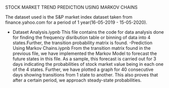 STOCK MARKET TREND PREDICTION USING MARKOV CHAINS

The dataset used is the S&P market index dataset taken from finance.yahoo.com for a period of 1 year(16-05-2019 - 15-05-2020).

- Dataset Analysis.iypnb
This file contains the code for data analysis done for finding the frequency disribution table or binning of data into 4 states.Further, the transition probability matrix is found.
-Prediction Using Markov Chains.iypnb
From the transition matrix found in the previous file, we have implemented the Markov Model to forecast the future states in this file. As a sample, this forecast is carried out for 3 days indicating the probabilities of stock market value being in each one of the 4 states.
Further, we have plotted a graph for 40 consecutive days showing transitions from 1 state to another. This also proves that after a certain period, we approach steady-state probabilities.
 
